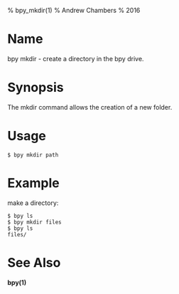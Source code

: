 % bpy_mkdir(1)
% Andrew Chambers
% 2016

# Name

bpy mkdir - create a directory in the bpy drive.

# Synopsis

The mkdir command allows the creation of a new folder.

# Usage

```$ bpy mkdir path```

# Example

make a directory:

```
$ bpy ls
$ bpy mkdir files
$ bpy ls
files/
```

# See Also

**bpy(1)**
